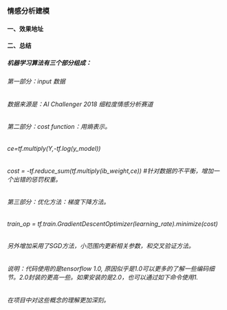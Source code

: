 ### 情感分析建模
#### 一、效果地址

#### 二、总结
##### 机器学习算法有三个部分组成：
###### 第一部分：input 数据
###### 数据来源是：AI Challenger 2018 细粒度情感分析赛道

###### 第二部分：cost function：用熵表示。
###### ce=tf.multiply(Y,-tf.log(y_model))
###### cost = -tf.reduce_sum(tf.multiply(ib_weight,ce)) #针对数据的不平衡，增加一个出错的惩罚权重。

###### 第三部分：优化方法：梯度下降方法。
###### train_op = tf.train.GradientDescentOptimizer(learning_rate).minimize(cost)

###### 另外增加采用了SGD方法，小范围内更新相关参数，和交叉验证方法。

###### 说明：代码使用的是tensorflow 1.0, 原因似乎是1.0可以更多的了解一些编码细节。2.0封装的更高一些。如果安装的是2.0，也可以通过如下命令使用1.
###### 在项目中对这些概念的理解更加深刻。
